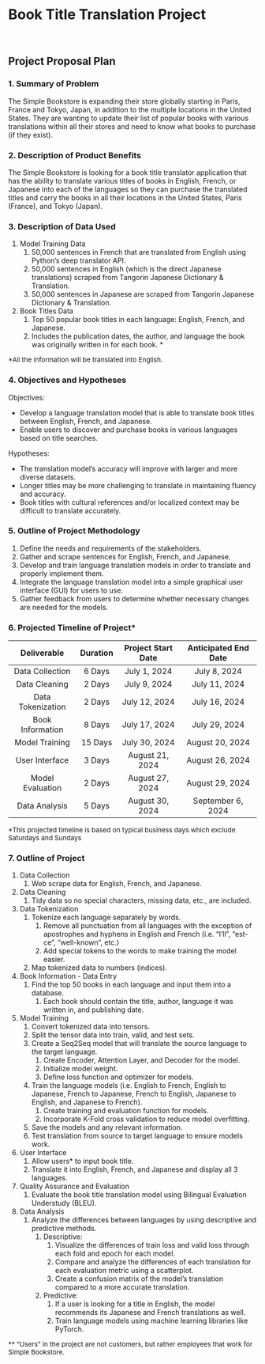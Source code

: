 # Book Title Translation Project

<br>

## Project Proposal Plan

### 1. Summary of Problem
The Simple Bookstore is expanding their store globally starting in Paris, France and Tokyo, Japan, in addition to the multiple locations in the United States. They are wanting to update their list of popular books with various translations within all their stores and need to know what books to purchase (if they exist).

### 2. Description of Product Benefits
The Simple Bookstore is looking for a book title translator application that has the ability to translate various titles of books in English, French, or Japanese into each of the languages so they can purchase the translated titles and carry the books in all their locations in the United States, Paris (France), and Tokyo (Japan).

### 3. Description of Data Used
1. Model Training Data
   1. 50,000 sentences in French that are translated from English using Python’s deep translator API.
   2. 50,000 sentences in English (which is the direct Japanese translations) scraped from Tangorin Japanese Dictionary & Translation.
   3. 50,000 sentences in Japanese are scraped from Tangorin Japanese Dictionary & Translation.
2. Book Titles Data
   1. Top 50 popular book titles in each language: English, French, and Japanese.
   2. Includes the publication dates, the author, and language the book was originally written in for each book. *

<span style="font-size:10pt">*All the information will be translated into English.</span>

### 4. Objectives and Hypotheses
Objectives:
-	Develop a language translation model that is able to translate book titles between English, French, and Japanese.
-	Enable users to discover and purchase books in various languages based on title searches.

Hypotheses:
-	The translation model’s accuracy will improve with larger and more diverse datasets.
-	Longer titles may be more challenging to translate in maintaining fluency and accuracy.
-	Book titles with cultural references and/or localized context may be difficult to translate accurately.

### 5.	Outline of Project Methodology
1. Define the needs and requirements of the stakeholders.
2. Gather and scrape sentences for English, French, and Japanese.
3. Develop and train language translation models in order to translate and properly implement them.
4. Integrate the language translation model into a simple graphical user interface (GUI) for users to use.
5. Gather feedback from users to determine whether necessary changes are needed for the models.

### 6.	Projected Timeline of Project*
| Deliverable | Duration | Project Start Date | Anticipated End Date |
| :--: | :--: | :--: | :--: |
| Data Collection | 6 Days | July 1, 2024 | July 8, 2024 |
| Data Cleaning | 2 Days | July 9, 2024 | July 11, 2024 |
| Data Tokenization | 2 Days | July 12, 2024 | July 16, 2024 |
| Book Information | 8 Days | July 17, 2024 | July 29, 2024 |
| Model Training | 15 Days | July 30, 2024 | August 20, 2024 |
| User Interface | 3 Days | August 21, 2024 | August 26, 2024 |
| Model Evaluation | 2 Days | August 27, 2024 | August 29, 2024 |
| Data Analysis | 5 Days | August 30, 2024 | September 6, 2024 |

<span style="font-size:10pt">*This projected timeline is based on typical business days which exclude Saturdays and Sundays</span>


### 7.	Outline of Project
1. Data Collection
   1. Web scrape data for English, French, and Japanese.
2. Data Cleaning
   1. Tidy data so no special characters, missing data, etc., are included.
3. Data Tokenization
   1. Tokenize each language separately by words.
      1. Remove all punctuation from all languages with the exception of apostrophes and hyphens in English and French (i.e. “I’ll”, “est-ce”, “well-known”, etc.)
      2. Add special tokens to the words to make training the model easier.
   2. Map tokenized data to numbers (indices).
4. Book Information - Data Entry
   1. Find the top 50 books in each language and input them into a database.
      1. Each book should contain the title, author, language it was written in, and publishing date.
5. Model Training
   1. Convert tokenized data into tensors.
   2. Split the tensor data into train, valid, and test sets.
   3. Create a Seq2Seq model that will translate the source language to the target language.
      1. Create Encoder, Attention Layer, and Decoder for the model.
      2. Initialize model weight.
      3. Define loss function and optimizer for models.
   4. Train the language models (i.e. English to French, English to Japanese, French to Japanese, French to English, Japanese to English, and Japanese to French).
      1. Create training and evaluation function for models.
      2. Incorporate K-Fold cross validation to reduce model overfitting.
   5. Save the models and any relevant information.
   6. Test translation from source to target language to ensure models work.
6. User Interface
   1. Allow users* to input book title.
   2. Translate it into English, French, and Japanese and display all 3 languages.
7. Quality Assurance and Evaluation
   1. Evaluate the book title translation model using Bilingual Evaluation Understudy (BLEU).
8. Data Analysis
   1. Analyze the differences between languages by using descriptive and predictive methods.
      1. Descriptive:
         1. Visualize the differences of train loss and valid loss through each fold and epoch for each model.
         2. Compare and analyze the differences of each translation for each evaluation metric using a scatterplot.
         3. Create a confusion matrix of the model’s translation compared to a more accurate translation.
      2. Predictive:
         1. If a user is looking for a title in English, the model recommends its Japanese and French translations as well.
         2. Train language models using machine learning libraries like PyTorch.

<span style="font-size:10pt">** ”Users” in the project are not customers, but rather employees that work for Simple Bookstore.</span>

